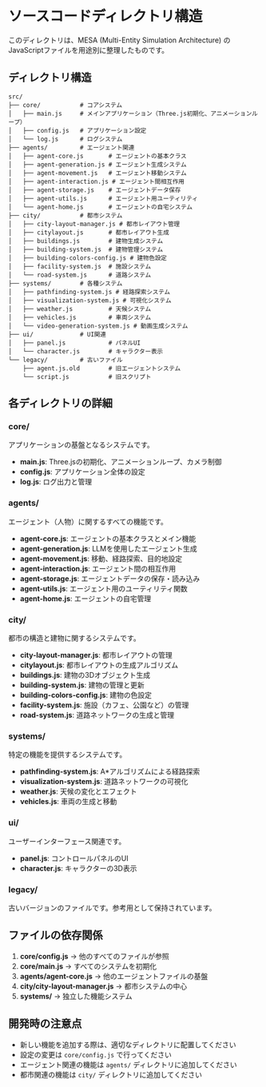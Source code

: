 # ソースコードディレクトリ構造

このディレクトリは、MESA (Multi-Entity Simulation Architecture) のJavaScriptファイルを用途別に整理したものです。

## ディレクトリ構造

```
src/
├── core/           # コアシステム
│   ├── main.js     # メインアプリケーション（Three.js初期化、アニメーションループ）
│   ├── config.js   # アプリケーション設定
│   └── log.js      # ログシステム
├── agents/         # エージェント関連
│   ├── agent-core.js       # エージェントの基本クラス
│   ├── agent-generation.js # エージェント生成システム
│   ├── agent-movement.js   # エージェント移動システム
│   ├── agent-interaction.js # エージェント間相互作用
│   ├── agent-storage.js    # エージェントデータ保存
│   ├── agent-utils.js      # エージェント用ユーティリティ
│   └── agent-home.js       # エージェントの自宅システム
├── city/           # 都市システム
│   ├── city-layout-manager.js # 都市レイアウト管理
│   ├── citylayout.js       # 都市レイアウト生成
│   ├── buildings.js        # 建物生成システム
│   ├── building-system.js  # 建物管理システム
│   ├── building-colors-config.js # 建物色設定
│   ├── facility-system.js  # 施設システム
│   └── road-system.js      # 道路システム
├── systems/        # 各種システム
│   ├── pathfinding-system.js # 経路探索システム
│   ├── visualization-system.js # 可視化システム
│   ├── weather.js          # 天候システム
│   ├── vehicles.js         # 車両システム
│   └── video-generation-system.js # 動画生成システム
├── ui/             # UI関連
│   ├── panel.js            # パネルUI
│   └── character.js        # キャラクター表示
└── legacy/         # 古いファイル
    ├── agent.js.old        # 旧エージェントシステム
    └── script.js           # 旧スクリプト
```

## 各ディレクトリの詳細

### core/
アプリケーションの基盤となるシステムです。
- **main.js**: Three.jsの初期化、アニメーションループ、カメラ制御
- **config.js**: アプリケーション全体の設定
- **log.js**: ログ出力と管理

### agents/
エージェント（人物）に関するすべての機能です。
- **agent-core.js**: エージェントの基本クラスとメイン機能
- **agent-generation.js**: LLMを使用したエージェント生成
- **agent-movement.js**: 移動、経路探索、目的地設定
- **agent-interaction.js**: エージェント間の相互作用
- **agent-storage.js**: エージェントデータの保存・読み込み
- **agent-utils.js**: エージェント用のユーティリティ関数
- **agent-home.js**: エージェントの自宅管理

### city/
都市の構造と建物に関するシステムです。
- **city-layout-manager.js**: 都市レイアウトの管理
- **citylayout.js**: 都市レイアウトの生成アルゴリズム
- **buildings.js**: 建物の3Dオブジェクト生成
- **building-system.js**: 建物の管理と更新
- **building-colors-config.js**: 建物の色設定
- **facility-system.js**: 施設（カフェ、公園など）の管理
- **road-system.js**: 道路ネットワークの生成と管理

### systems/
特定の機能を提供するシステムです。
- **pathfinding-system.js**: A*アルゴリズムによる経路探索
- **visualization-system.js**: 道路ネットワークの可視化
- **weather.js**: 天候の変化とエフェクト
- **vehicles.js**: 車両の生成と移動

### ui/
ユーザーインターフェース関連です。
- **panel.js**: コントロールパネルのUI
- **character.js**: キャラクターの3D表示

### legacy/
古いバージョンのファイルです。参考用として保持されています。

## ファイルの依存関係

1. **core/config.js** → 他のすべてのファイルが参照
2. **core/main.js** → すべてのシステムを初期化
3. **agents/agent-core.js** → 他のエージェントファイルの基盤
4. **city/city-layout-manager.js** → 都市システムの中心
5. **systems/** → 独立した機能システム

## 開発時の注意点

- 新しい機能を追加する際は、適切なディレクトリに配置してください
- 設定の変更は `core/config.js` で行ってください
- エージェント関連の機能は `agents/` ディレクトリに追加してください
- 都市関連の機能は `city/` ディレクトリに追加してください 